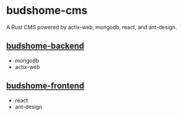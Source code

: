 # budshome-cms
A Rust CMS powered by actix-web, mongodb, react, and ant-design.

## [budshome-backend](https://github.com/budshome/budshome-backend)
- mongodb
- actix-web

## [budshome-frontend](https://github.com/budshome/budshome-frontend)
- react
- ant-design


